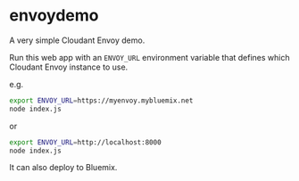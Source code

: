 # envoydemo

A very simple Cloudant Envoy demo.

Run this web app with an `ENVOY_URL` environment variable that defines which Cloudant Envoy instance to use.

e.g.

```sh
export ENVOY_URL=https://myenvoy.mybluemix.net
node index.js
```

or 

```sh
export ENVOY_URL=http://localhost:8000
node index.js
```

It can also deploy to Bluemix.